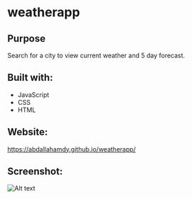 # weatherapp

## Purpose
Search for a city to view current weather and 5 day forecast.

## Built with: 
* JavaScript
* CSS
* HTML

## Website:
https://abdallahamdy.github.io/weatherapp/

## Screenshot:
![Alt text](./assets/css/images/website_screenshot.png?raw=true "Password generator website screenshot")